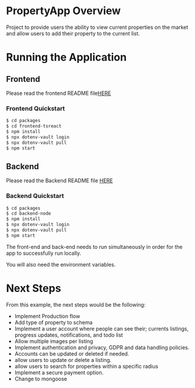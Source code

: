 # PropertyApp Overview

Project to provide users the ability to view current properties on the market and allow users to add their property to the current list.

# Running the Application

## Frontend

Please read the frontend README file[HERE](https://github.com/Bruneljohnson/PropertyApp/blob/main/packages/frontend-react/README.md)

### Frontend Quickstart

```bash
$ cd packages
$ cd frontend-tsreact
$ npm install
$ npx dotenv-vault login
$ npx dotenv-vault pull
$ npm start
```

## Backend

Please read the Backend README file [HERE](https://github.com/Bruneljohnson/PropertyApp/blob/main/packages/backend-node/README.md)

### Backend Quickstart

```bash
$ cd packages
$ cd backend-node
$ npm install
$ npx dotenv-vault login
$ npx dotenv-vault pull
$ npm start
```

The front-end and back-end needs to run simultaneously in order for the app to successfully run locally.

You will also need the environment variables.

# Next Steps

From this example, the next steps would be the following:

- Implement Production flow
- Add type of property to schema
- Implement a user account where people can see their; currents listings, progress updates, notifications, and todo list
- Allow multiple images per listing
- Implement authentication and privacy, GDPR and data handling policies.
- Accounts can be updated or deleted if needed.
- allow users to update or delete a listing.
- allow users to search for properties within a specific radius
- Implement a secure payment option.
- Change to mongoose
